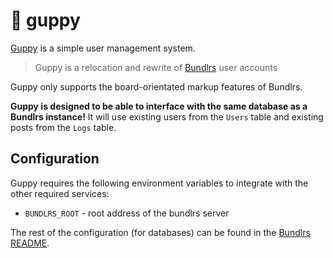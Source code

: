 # 🐠 guppy

[Guppy](https://guppy.stellular.net) is a simple user management system.

> Guppy is a relocation and rewrite of [Bundlrs](https://code.stellular.org/stellular/bundlrs) user accounts

Guppy only supports the board-orientated markup features of Bundlrs.

**Guppy is designed to be able to interface with the same database as a Bundlrs instance!** It will use existing users from the `Users` table and existing posts from the `Logs` table.

## Configuration

Guppy requires the following environment variables to integrate with the other required services:

* `BUNDLRS_ROOT` - root address of the bundlrs server

The rest of the configuration (for databases) can be found in the [Bundlrs README](https://code.stellular.org/stellular/bundlrs/src/branch/master/README.md).
